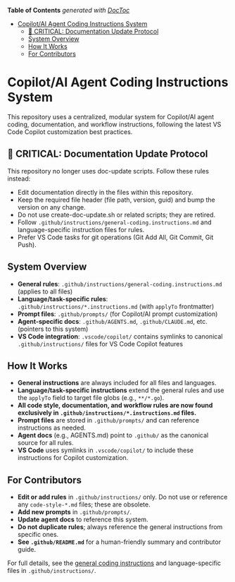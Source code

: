 <!-- START doctoc generated TOC please keep comment here to allow auto update -->
<!-- DON'T EDIT THIS SECTION, INSTEAD RE-RUN doctoc TO UPDATE -->
**Table of Contents**  *generated with [DocToc](https://github.com/thlorenz/doctoc)*

- [Copilot/AI Agent Coding Instructions System](#copilotai-agent-coding-instructions-system)
  - [🚨 CRITICAL: Documentation Update Protocol](#-critical-documentation-update-protocol)
  - [System Overview](#system-overview)
  - [How It Works](#how-it-works)
  - [For Contributors](#for-contributors)

<!-- END doctoc generated TOC please keep comment here to allow auto update -->

<!-- file: .github/copilot-instructions.md -->
<!-- version: 2.0.1 -->
<!-- guid: 4d5e6f7a-8b9c-0d1e-2f3a-4b5c6d7e8f9a -->

# Copilot/AI Agent Coding Instructions System

This repository uses a centralized, modular system for Copilot/AI agent coding,
documentation, and workflow instructions, following the latest VS Code Copilot
customization best practices.

## 🚨 CRITICAL: Documentation Update Protocol

This repository no longer uses doc-update scripts. Follow these rules instead:

- Edit documentation directly in the files within this repository.
- Keep the required file header (file path, version, guid) and bump the version on any change.
- Do not use create-doc-update.sh or related scripts; they are retired.
- Follow `.github/instructions/general-coding.instructions.md` and language-specific instruction files for rules.
- Prefer VS Code tasks for git operations (Git Add All, Git Commit, Git Push).

## System Overview

- **General rules**: `.github/instructions/general-coding.instructions.md`
  (applies to all files)
- **Language/task-specific rules**: `.github/instructions/*.instructions.md`
  (with `applyTo` frontmatter)
- **Prompt files**: `.github/prompts/` (for Copilot/AI prompt customization)
- **Agent-specific docs**: `.github/AGENTS.md`, `.github/CLAUDE.md`, etc.
  (pointers to this system)
- **VS Code integration**: `.vscode/copilot/` contains symlinks to canonical
  `.github/instructions/` files for VS Code Copilot features

## How It Works

- **General instructions** are always included for all files and languages.
- **Language/task-specific instructions** extend the general rules and use the
  `applyTo` field to target file globs (e.g., `**/*.go`).
- **All code style, documentation, and workflow rules are now found exclusively
  in `.github/instructions/*.instructions.md` files.**
- **Prompt files** are stored in `.github/prompts/` and can reference
  instructions as needed.
- **Agent docs** (e.g., AGENTS.md) point to `.github/` as the canonical source
  for all rules.
- **VS Code** uses symlinks in `.vscode/copilot/` to include these instructions
  for Copilot customization.

## For Contributors

- **Edit or add rules** in `.github/instructions/` only. Do not use or reference
  any `code-style-*.md` files; these are obsolete.
- **Add new prompts** in `.github/prompts/`.
- **Update agent docs** to reference this system.
- **Do not duplicate rules**; always reference the general instructions from
  specific ones.
- **See `.github/README.md`** for a human-friendly summary and contributor
  guide.

For full details, see the
[general coding instructions](instructions/general-coding.instructions.md) and
language-specific files in `.github/instructions/`.

